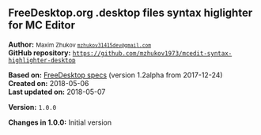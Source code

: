 ## FreeDesktop.org .desktop files syntax higlighter for MC Editor

**Author:** <small>Maxim Zhukov [`mzhukov31415dev@gmail.com`](mzhukov31415dev@gmail.com)</small><br>
**GitHub repository:** [`https://github.com/mzhukov1973/mcedit-syntax-highlighter-desktop`](https://github.com/mzhukov1973/mcedit-syntax-highlighter-desktop)

**Based on:** [FreeDesktop specs](https://standards.freedesktop.org/desktop-entry-spec/latest) (version 1.2alpha from 2017-12-24)<br>
**Created on:** 2018-05-06<br>
**Last updated on:** 2018-05-07

**Version:** `1.0.0`

**Changes in 1.0.0:** Initial version


